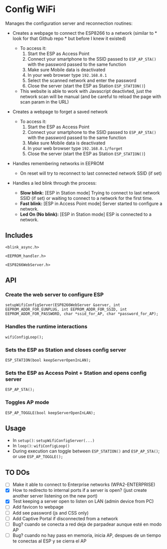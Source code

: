 # Config WiFi

Manages the configuration server and reconnection routines:

- Creates a webpage to connect the ESP8266 to a network (similar to * look for that Github repo * but before I knew it existed)
    - To access it:
        1. Start the ESP as Access Point
        1. Connect your smartphone to the SSID passed to `ESP_AP_STA()` with the password passed to the same function
        1. Make sure Mobile data is deactivated
        1. In your web browser type `192.168.0.1`
        1. Select the scanned network and enter the password
        1. Close the server (start the ESP as Station `ESP_STATION()`)
    - This website is able to work with Javascript deactivted, just the network scan will be manual (and be careful to reload the page with scan param in the URL)

- Creates a webpage to forget a saved network
    - To access it:
        1. Start the ESP as Access Point
        1. Connect your smartphone to the SSID passed to `ESP_AP_STA()` with the password passed to the same function
        1. Make sure Mobile data is deactivated
        1. In your web browser type `192.168.0.1/forget`
        1. Close the server (start the ESP as Station `ESP_STATION()`)

- Handles remembering networks in EEPROM
	- On reset will try to reconnect to last connected network SSID (if set)

- Handles a led blink through the process:
	- **Slow blink:** [ESP in Station mode] Trying to connect to last network SSID (if set) or waiting to connect to a network for the first time.
	- **Fast blink:** [ESP in Access Point mode] Server started to configure a network.
	- **Led On (No blink):** [ESP in Station mode] ESP is connected to a network.

## Includes

`<blink_async.h>`

`<EEPROM_handler.h>`

`<ESP8266WebServer.h>`

## API

### Create the web server to configure ESP

`setupWifiConfigServer(ESP8266WebServer &server, int EEPROM_ADDR_FOR_EUNPLUG, int EEPROM_ADDR_FOR_SSID, int EEPROM_ADDR_FOR_PASSWORD, char *ssid_for_AP, char *password_for_AP);`

### Handles the runtime interactions

`wifiConfigLoop();`

### Sets the ESP as Station and closes config server

`ESP_STATION(bool keepServerOpenInLAN);`

### Sets the ESP as Access Point + Station and opens config server

`ESP_AP_STA();`

### Toggles AP mode

`ESP_AP_TOGGLE(bool keepServerOpenInLAN);`

## Usage

- In `setup()`: `setupWifiConfigServer(...)`
- In `loop()`: `wifiConfigLoop()`
- During execution can toggle between `ESP_STATION()` and `ESP_AP_STA()`; or use `ESP_AP_TOGGLE();`

## TO DOs

- [ ] Make it able to connect to Enterprise networks (WPA2-ENTERPRISE)
- [x] How to redirecto to internal ports if a server is open? (just create another server listening on the new port)
- [x] Test keeping a server open to listen on LAN (admin device from PC)
- [ ] Add favicon to webpage
- [ ] Add see password (js and CSS only)
- [ ] Add Captive Portal if disconnected from a network
- [ ] Bug? cuando se conecta a red deja de parpadear aunque esté en modo AP
- [ ] Bug? cuando no hay pass en memoria, inicia AP, despues de un tiempo te conectas al ESP y se cierra el AP